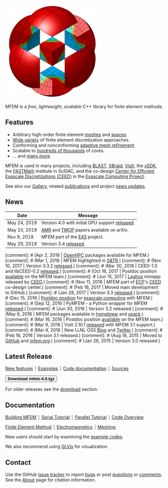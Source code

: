 <div class="col-md-6" markdown="1">

[![MFEM logo](img/logo-300.png)](gallery.md)

MFEM is a _free_, _lightweight_, _scalable_ C++ library for finite element methods.


## Features

* Arbitrary high-order finite element [meshes](features.md#wide-range-of-mesh-types)
and [spaces](features.md#higher-order-finite-element-spaces).
* [Wide variety](features.md#flexible-discretization) of finite element discretization approaches.
* Conforming and nonconforming [adaptive mesh refinement](examples.md?amr).
* Scalable to [hundreds of thousands](http://computation.llnl.gov/blast/parallel-performance) of cores.
* ... and [many more](features.md).

MFEM is used in many projects, including
[BLAST](http://www.llnl.gov/casc/blast),
[XBraid](http://www.llnl.gov/casc/xbraid), [VisIt](http://visit.llnl.gov), the [xSDK](https://xsdk.info/),
the [FASTMath](https://fastmath-scidac.llnl.gov/index.html) institute in SciDAC, and the co-design [Center for Efficient Exascale Discretizations (CEED)](http://ceed.exascaleproject.org) in the [Exascale Computing Project](https://exascaleproject.org).

See&nbsp;also&nbsp;our&nbsp;[Gallery](gallery.md), related [publications](publications.md) and
project [news updates](news.md).

</div><div class="col-md-6 news-table" markdown="1">


## News

Date         | Message
------------ | -----------------------------------------------------------------
May 24, 2019 | Version 4.0 with initial GPU support [released](https://github.com/mfem/mfem/blob/v4.0/CHANGELOG).
May 10, 2019 | [AMR](http://arxiv.org/abs/1905.04033) and [TMOP](http://arxiv.org/abs/1807.09807) papers available on arXiv.
Nov 9, 2018  | MFEM part of the [E4S](https://e4s-project.github.io/) project.
May 29, 2018 | Version 3.4 [released](https://github.com/mfem/mfem/blob/v3.4/CHANGELOG).

[comment]: # (Apr 2, 2018  | [OpenHPC](https://github.com/openhpc/ohpc/releases/tag/v1.3.4.GA) packages available for MFEM.)
[comment]: # (Mar 1, 2018  | MFEM highlighted in [S&TR](https://str.llnl.gov/2018-01/lee).)
[comment]: # (Nov 10, 2017 | Version 3.3.2 [released](https://github.com/mfem/mfem/blob/v3.3.2/CHANGELOG).)
[comment]: # (Mar 30, 2018 | CEED-1.0 and libCEED-0.2 [released](http://ceed.exascaleproject.org/news/#software-release-ceed-10).)
[comment]: # (Oct 16, 2017 | Postdoc position [available](http://careers-llnl.ttcportals.com/jobs/8037517-postdoctoral-research-staff-member) on the MFEM team.)
[comment]: # (Jun 15, 2017 | [Laghos](https://github.com/ceed/Laghos) miniapp released by [CEED](http://ceed.exascaleproject.org).)
[comment]: # (Nov 11, 2016 | MFEM part of [ECP](https://exascaleproject.org)'s [CEED](http://ceed.exascaleproject.org) co-design center.)
[comment]: # (Feb 16, 2017 | Moved main development to GitHub.)
[comment]: # (Jan 28, 2017 | Version 3.3 [released](https://github.com/mfem/mfem/blob/v3.3/CHANGELOG).)
[comment]: # (Dec 15, 2016 | [Postdoc position](http://careers-ext.llnl.gov/jobs/6264056-post-dr-research-staff-1) for [exascale computing](https://exascaleproject.org/2016/11/11/ecp_co-design_centers) with MFEM.)
[comment]: # (Sep 12, 2016 | PyMFEM - a Python wrapper for MFEM [released](https://github.com/MFEM/PyMFEM).)
[comment]: # (Jun 30, 2016 | Version 3.2 released.)
[comment]: # (May 6, 2016  | MFEM packages available in [homebrew](https://github.com/Homebrew/homebrew-science) and [spack](https://github.com/LLNL/spack).)
[comment]: # (Mar 16, 2016 | Postdoc position [available](http://careers-ext.llnl.gov/jobs/5242192-postdoctoral-research-staff-member) on the MFEM team.)
[comment]: # (Mar 9, 2016  | VisIt 2.10.1 [released](http://software.llnl.gov/news/2016/03/09/visit-2.10.1) with MFEM 3.1 support.)
[comment]: # (Mar 4, 2016  | New LLNL OSS [Blog](http://software.llnl.gov/news) and [Twitter](https://twitter.com/LLNL_OpenSource).)
[comment]: # (Feb 16, 2016 | Version 3.1 released.)
[comment]: # (Aug 18, 2015 | Moved to [GitHub](https://github.com/mfem/mfem) and [mfem.org](http://mfem.org).)
[comment]: # (Jan 26, 2015 | Version 3.0 released.)


## Latest Release

[New features](https://github.com/mfem/mfem/blob/v4.0/CHANGELOG)
┊ [Examples](examples.md)
┊ [Code documentation](http://mfem.github.io/doxygen/html/index.html)
┊ [Sources](https://github.com/mfem/mfem)

[<button type="button" class="btn btn-success">
**Download mfem-4.0.tgz**
</button>](https://bit.ly/mfem-4-0)

For older releases see the [download](download.md) section.


## Documentation

[Building MFEM](building.md)
┊ [Serial Tutorial](serial-tutorial.md)
┊ [Parallel Tutorial](parallel-tutorial.md)
┊ [Code Overview](code-overview.md)

[Finite Element Method](fem.md)
┊ [Electromagnetics](electromagnetics.md)
┊ [Meshing](meshing.md)

New users should start by examining the [example codes](examples.md).

We also recommend using [GLVis](http://glvis.org) for visualization.


## Contact

Use the GitHub [issue tracker](https://github.com/mfem/mfem/issues)
to report [bugs](https://github.com/mfem/mfem/issues/new?labels=bug)
or post [questions](https://github.com/mfem/mfem/issues/new?labels=question)
or [comments](https://github.com/mfem/mfem/issues/new?labels=comment).
See&nbsp;the [About](about.md) page for citation information.


</div>

<div class="col-md-12"></div>
